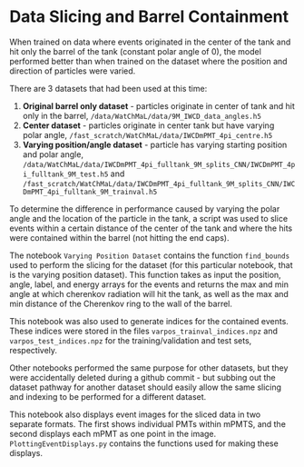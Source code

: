 # Data Slicing and Barrel Containment

<!-- #region -->
When trained on data where events originated in the center of the tank and hit only the barrel of the tank (constant polar angle of 0), the model performed better than when trained on the dataset where the position and direction of particles were varied.

There are 3 datasets that had been used at this time:
1. **Original barrel only dataset** - particles originate in center of tank and hit only in the barrel, `/data/WatChMaL/data/9M_IWCD_data_angles.h5`
2. **Center dataset** - particles originate in center tank but have varying polar angle, `/fast_scratch/WatChMaL/data/IWCDmPMT_4pi_centre.h5`
3. **Varying position/angle dataset** - particle has varying starting position and polar angle, `/data/WatChMaL/data/IWCDmPMT_4pi_fulltank_9M_splits_CNN/IWCDmPMT_4pi_fulltank_9M_test.h5` and `/fast_scratch/WatChMaL/data/IWCDmPMT_4pi_fulltank_9M_splits_CNN/IWCDmPMT_4pi_fulltank_9M_trainval.h5`


To determine the difference in performance caused by varying the polar angle and the location of the particle in the tank, a script was used to slice events within a certain distance of the center of the tank and where the hits were contained within the barrel (not hitting the end caps).

The notebook `Varying Position Dataset` contains the function `find_bounds` used to perform the slicing for the dataset (for this particular notebook, that is the varying position dataset). This function takes as input the position, angle, label, and energy arrays for the events and returns the max and min angle at which cherenkov radiation will hit the tank, as well as the max and min distance of the Cherenkov ring to the wall of the barrel.

This notebook was also used to generate indices for the contained events. These indices were stored in the files `varpos_trainval_indices.npz` and `varpos_test_indices.npz` for the training/validation and test sets, respectively.

Other notebooks performed the same purpose for other datasets, but they were accidentally deleted during a github commit - but subbing out the dataset pathway for another dataset should easily allow the same slicing and indexing to be performed for a different dataset.

This notebook also displays event images for the sliced data in two separate formats. The first shows individual PMTs within mPMTS, and the second displays each mPMT as one point in the image. `PlottingEventDisplays.py` contains the functions used for making these displays.
<!-- #endregion -->

```bash

```

